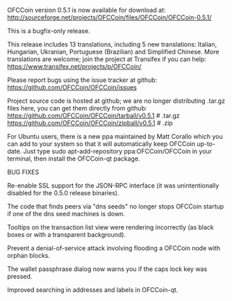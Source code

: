 OFCCoin version 0.5.1 is now available for download at:
http://sourceforge.net/projects/OFCCoin/files/OFCCoin/OFCCoin-0.5.1/

This is a bugfix-only release.

This release includes 13 translations, including 5 new translations:
Italian, Hungarian, Ukranian, Portuguese (Brazilian) and Simplified Chinese.
More translations are welcome; join the project at Transifex if you can help:
https://www.transifex.net/projects/p/OFCCoin/

Please report bugs using the issue tracker at github:
https://github.com/OFCCoin/OFCCoin/issues

Project source code is hosted at github; we are no longer
distributing .tar.gz files here, you can get them
directly from github:
https://github.com/OFCCoin/OFCCoin/tarball/v0.5.1  # .tar.gz
https://github.com/OFCCoin/OFCCoin/zipball/v0.5.1  # .zip

For Ubuntu users, there is a new ppa maintained by Matt Corallo which
you can add to your system so that it will automatically keep
OFCCoin up-to-date.  Just type
sudo apt-add-repository ppa:OFCCoin/OFCCoin
in your terminal, then install the OFCCoin-qt package.


BUG FIXES

Re-enable SSL support for the JSON-RPC interface (it was unintentionally
disabled for the 0.5.0 release binaries).

The code that finds peers via "dns seeds" no longer stops OFCCoin startup
if one of the dns seed machines is down.

Tooltips on the transaction list view were rendering incorrectly (as black boxes
or with a transparent background).

Prevent a denial-of-service attack involving flooding a OFCCoin node with
orphan blocks.

The wallet passphrase dialog now warns you if the caps lock key was pressed.

Improved searching in addresses and labels in OFCCoin-qt.
